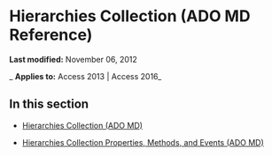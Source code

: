 
# Hierarchies Collection (ADO MD Reference)

 **Last modified:** November 06, 2012

 _ **Applies to:** Access 2013 | Access 2016_

## In this section


- [Hierarchies Collection (ADO MD)](5f8d4231-9d00-66d3-d7b0-f2a0b6b714cc.md)
    
- [Hierarchies Collection Properties, Methods, and Events (ADO MD)](6bd1df55-c35f-ae6c-75de-ecda0c9be82f.md)
    
